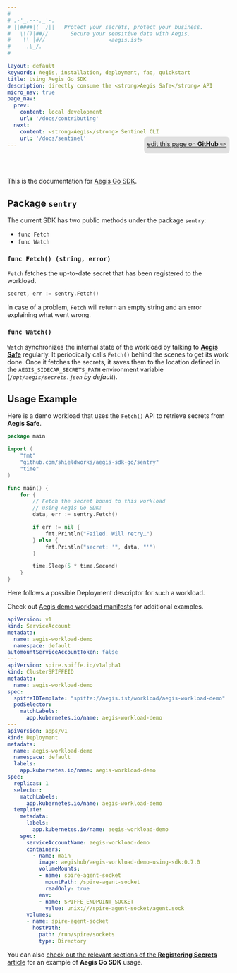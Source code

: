 ```yaml
---
#
# .-'_.---._'-.
# ||####|(__)||   Protect your secrets, protect your business.
#   \\()|##//       Secure your sensitive data with Aegis.
#    \\ |#//                    <aegis.ist>
#     .\_/.
#

layout: default
keywords: Aegis, installation, deployment, faq, quickstart
title: Using Aegis Go SDK
description: directly consume the <strong>Aegis Safe</strong> API
micro_nav: true
page_nav:
  prev:
    content: local development
    url: '/docs/contributing'
  next:
    content: <strong>Aegis</strong> Sentinel CLI
    url: '/docs/sentinel'
---
```


<p style="text-align:right;position:relative;top:-40px;"
><a href="https://github.com/ShieldWorks/aegis-web/blob/main/docs/sdk.md"
style="border-bottom: none;background:#e0e0e0;padding:0.5em;display:inline-block;
border-radius:8px;">
edit this page on <strong>GitHub</strong> ✏️</a></p>

This is the documentation for [Aegis Go SDK][go-sdk].

[go-sdk]: https://github.com/shieldworks/aegis/tree/main/sdk

## Package `sentry`

The current SDK has two public methods under the package `sentry`:

* `func Fetch`
* `func Watch`

### `func Fetch() (string, error)`

`Fetch` fetches the up-to-date secret that has been registered to the workload.

```go
secret, err := sentry.Fetch()
```

In case of a problem, `Fetch` will return an empty string and an error 
explaining what went wrong.


### `func Watch()`

`Watch` synchronizes the internal state of the workload by talking to 
[**Aegis Safe**][aegis-safe] regularly. It periodically calls `Fetch()` 
behind the scenes to get its work done. Once it fetches the secrets, 
it saves them to the location defined in the `AEGIS_SIDECAR_SECRETS_PATH` 
environment variable (*`/opt/aegis/secrets.json` by default*).

[aegis-safe]: https://github.com/shieldworks/aegis-safe

## Usage Example

Here is a demo workload that uses the `Fetch()` API to retrieve secrets from 
**Aegis Safe**.

```go
package main

import (
	"fmt"
	"github.com/shieldworks/aegis-sdk-go/sentry"
	"time"
)

func main() {
	for {
		// Fetch the secret bound to this workload
		// using Aegis Go SDK:
		data, err := sentry.Fetch()

		if err != nil {
			fmt.Println("Failed. Will retry…")
		} else {
			fmt.Println("secret: '", data, "'")
		}

		time.Sleep(5 * time.Second)
	}
}
```

Here follows a possible Deployment descriptor for such a workload. 

Check out [Aegis demo workload manifests][demos] for additional examples.

[demos]: https://github.com/shieldworks/aegis/tree/main/install/k8s/demo-workload "Demo Workloads"

```yaml
apiVersion: v1
kind: ServiceAccount
metadata:
  name: aegis-workload-demo
  namespace: default
automountServiceAccountToken: false
---
apiVersion: spire.spiffe.io/v1alpha1
kind: ClusterSPIFFEID
metadata:
  name: aegis-workload-demo
spec:
  spiffeIDTemplate: "spiffe://aegis.ist/workload/aegis-workload-demo"
  podSelector:
    matchLabels:
      app.kubernetes.io/name: aegis-workload-demo
---
apiVersion: apps/v1
kind: Deployment
metadata:
  name: aegis-workload-demo
  namespace: default
  labels:
    app.kubernetes.io/name: aegis-workload-demo
spec:
  replicas: 1
  selector:
    matchLabels:
      app.kubernetes.io/name: aegis-workload-demo
  template:
    metadata:
      labels:
        app.kubernetes.io/name: aegis-workload-demo
    spec:
      serviceAccountName: aegis-workload-demo
      containers:
        - name: main
          image: aegishub/aegis-workload-demo-using-sdk:0.7.0
          volumeMounts:
          - name: spire-agent-socket
            mountPath: /spire-agent-socket
            readOnly: true
          env:
          - name: SPIFFE_ENDPOINT_SOCKET
            value: unix:///spire-agent-socket/agent.sock
      volumes:
      - name: spire-agent-socket
        hostPath:
          path: /run/spire/sockets
          type: Directory
```

You can also [check out the relevant sections of the 
**Registering Secrets** article][registering-secrets] for an example of 
**Aegis Go SDK** usage.

[registering-secrets]: /docs/register

